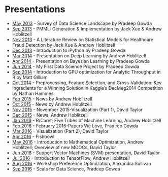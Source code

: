 Presentations
=============
* [May 2013](2013-05) - Survey of Data Science Landscape by Pradeep Gowda
* [Sep 2013](2013-09) - PMML: Generation & Implementation by Jack Xue & Andrew Hoblitzell
* [Nov 2013](2013-11) - A Literature Review on Statistical Models for Healthcare Fraud Detection by Jack Xue & Andrew Hoblitzell
* [Dec 2013](2013-12) - Introduction to iPython by Pradeep Gowda
* [Mar 2014](2014-03) - Presentation on Deep Learning by Andrew Hoblitzell
* [Apr 2014](2014-04) - Presentation on Bayesian Learning  by Pradeep Gowda
* [Jun 2014](2014-06) - My First Data Science Project by Pradeep Gowda
* [Sep 2014](2014-09) - Introduction to GPU optimization for Analytic Throughput in R by Matt Gilliam
* [Oct 2014](2014-10) - Preprocessing, Feature Selection, and Cross-Validation: Key Ingredients for a Winning Solution in Kaggle’s DecMeg2014 Competition by Nathan Hammes
* [Feb 2015](2015-02) - News by Andrew Hoblitzell
* [Oct 2015](2015-10) - News by Andrew Hoblitzell
* [Nov 2015](2015-11) - November 2015-Visualization (Part 1), David Taylor
* [Dec 2015](2015-12) - News, Andrew Hoblitzell
* [Jan 2016](2016-01) - R/Caret; Five Tribes of Machine Learning, Andrew Hoblitzell
* [Feb 2016](2016-02) - February 2016-Papers We Love, Pradeep Gowda
* [Mar 2016](2016-03) - Visualization (Part 2), David Taylor
* [Apr 2016](2016-04) - Fishbowl
* [May 2016](2016-05) - Introduction to Mathematical Optimization, Andrew Hoblitzell; Overview of new MOOCs, David Taylor
* [Jun 2016](2016-06) - Support Vector Machines (SVM) presentation, David Taylor
* [Jul 2016](2016-07) - Introduction to TensorFlow, Andrew Hoblitzell
* [Aug 2016](2016-08) - Workshop Preference Optimization, Alexandra Sullivan
* [Sep 2016](2016-09) - Scala for Data Science, Pradeep Gowda
